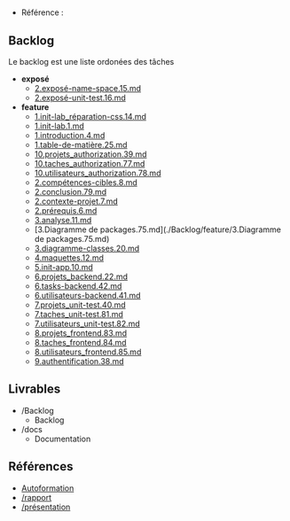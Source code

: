 #  

- Référence :   

 

## Backlog 

Le backlog est une liste ordonées des tâches 

- **exposé** 
  - [2.exposé-name-space.15.md](./Backlog/exposé/2.exposé-name-space.15.md) 
  - [2.exposé-unit-test.16.md](./Backlog/exposé/2.exposé-unit-test.16.md) 
- **feature** 
  - [1.init-lab_réparation-css.14.md](./Backlog/feature/1.init-lab_réparation-css.14.md) 
  - [1.init-lab.1.md](./Backlog/feature/1.init-lab.1.md) 
  - [1.introduction.4.md](./Backlog/feature/1.introduction.4.md) 
  - [1.table-de-matière.25.md](./Backlog/feature/1.table-de-matière.25.md) 
  - [10.projets_authorization.39.md](./Backlog/feature/10.projets_authorization.39.md) 
  - [10.taches_authorization.77.md](./Backlog/feature/10.taches_authorization.77.md) 
  - [10.utilisateurs_authorization.78.md](./Backlog/feature/10.utilisateurs_authorization.78.md) 
  - [2.compétences-cibles.8.md](./Backlog/feature/2.compétences-cibles.8.md) 
  - [2.conclusion.79.md](./Backlog/feature/2.conclusion.79.md) 
  - [2.contexte-projet.7.md](./Backlog/feature/2.contexte-projet.7.md) 
  - [2.prérequis.6.md](./Backlog/feature/2.prérequis.6.md) 
  - [3.analyse.11.md](./Backlog/feature/3.analyse.11.md) 
  - [3.Diagramme de packages.75.md](./Backlog/feature/3.Diagramme de packages.75.md) 
  - [3.diagramme-classes.20.md](./Backlog/feature/3.diagramme-classes.20.md) 
  - [4.maquettes.12.md](./Backlog/feature/4.maquettes.12.md) 
  - [5.init-app.10.md](./Backlog/feature/5.init-app.10.md) 
  - [6.projets_backend.22.md](./Backlog/feature/6.projets_backend.22.md) 
  - [6.tasks-backend.42.md](./Backlog/feature/6.tasks-backend.42.md) 
  - [6.utilisateurs-backend.41.md](./Backlog/feature/6.utilisateurs-backend.41.md) 
  - [7.projets_unit-test.40.md](./Backlog/feature/7.projets_unit-test.40.md) 
  - [7.taches_unit-test.81.md](./Backlog/feature/7.taches_unit-test.81.md) 
  - [7.utilisateurs_unit-test.82.md](./Backlog/feature/7.utilisateurs_unit-test.82.md) 
  - [8.projets_frontend.83.md](./Backlog/feature/8.projets_frontend.83.md) 
  - [8.taches_frontend.84.md](./Backlog/feature/8.taches_frontend.84.md) 
  - [8.utilisateurs_frontend.85.md](./Backlog/feature/8.utilisateurs_frontend.85.md) 
  - [9.authentification.38.md](./Backlog/feature/9.authentification.38.md) 
## Livrables 

 

- /Backlog 
  - Backlog 
- /docs 
  - Documentation 
## Références 

 

- [Autoformation](#) 
- [/rapport](https://labs-web.github.io/prototype/) 
- [/présentation](https://labs-web.github.io/prototype/presentation.html#/) 

